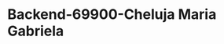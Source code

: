 # Backend-69900-Cheluja Maria Gabriela
<!-- 
para git 
git remote add origin https://github.com/mariacheluja/backend-com-69900-cheluja-mg.git
git branch -M main
git push -u origin main -->